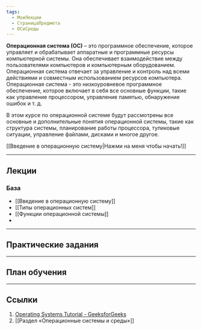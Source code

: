 ```yaml
---
tags:
  - МоиЛекции
  - СтраницаПредмета
  - ОСиСреды
---
```

**Операционная система (ОС)** – это программное обеспечение, которое управляет и обрабатывает аппаратные и программные ресурсы компьютерной системы. Она обеспечивает взаимодействие между пользователями компьютеров и компьютерным оборудованием. Операционная система отвечает за управление и контроль над всеми действиями и совместным использованием ресурсов компьютера. Операционная система - это низкоуровневое программное обеспечение, которое включает в себя все основные функции, такие как управление процессором, управление памятью, обнаружение ошибок и т. д. 

В этом курсе по операционной системе будут рассмотрены все основные и дополнительные понятия операционной системы, такие как структура системы, планирование работы процессора, тупиковые ситуации, управление файлами, дисками и многое другое.

[[Введение в операционную систему|Нажми на меня чтобы начать!]]

---
## Лекции

### База

- [[Введение в операционную систему]]
- [[Типы операционных систем]]
- [[Функции операционной системы]]
- 

---
## Практические задания



---
## План обучения



---
## Ссылки

1. [Operating Systems Tutorial - GeeksforGeeks](https://www.geeksforgeeks.org/operating-systems/?ref=shm) 
2. [[Раздел «Операционные системы и среды»]] 